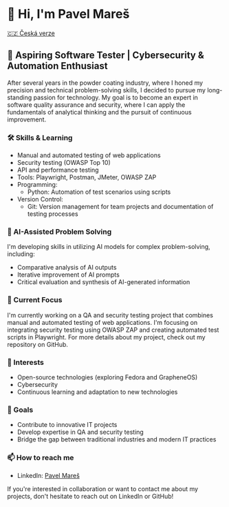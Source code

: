 # 👋 Hi, I'm Pavel Mareš

[🇨🇿 Česká verze](https://github.com/painter99/painter99/blob/main/README_CS.md)

## 🚀 Aspiring Software Tester | Cybersecurity & Automation Enthusiast

After several years in the powder coating industry, where I honed my precision and technical problem-solving skills, I decided to pursue my long-standing passion for technology. My goal is to become an expert in software quality assurance and security, where I can apply the fundamentals of analytical thinking and the pursuit of continuous improvement.

### 🛠 Skills & Learning
- Manual and automated testing of web applications
- Security testing (OWASP Top 10)
- API and performance testing
- Tools: Playwright, Postman, JMeter, OWASP ZAP
- Programming: 
  * Python: Automation of test scenarios using scripts
- Version Control: 
  * Git: Version management for team projects and documentation of testing processes

### 🤖 AI-Assisted Problem Solving
I'm developing skills in utilizing AI models for complex problem-solving, including:
- Comparative analysis of AI outputs
- Iterative improvement of AI prompts
- Critical evaluation and synthesis of AI-generated information

### 🌱 Current Focus
I'm currently working on a QA and security testing project that combines manual and automated testing of web applications. I'm focusing on integrating security testing using OWASP ZAP and creating automated test scripts in Playwright. For more details about my project, check out my repository on GitHub.

### 🔭 Interests
- Open-source technologies (exploring Fedora and GrapheneOS)
- Cybersecurity
- Continuous learning and adaptation to new technologies

### 🎯 Goals
- Contribute to innovative IT projects
- Develop expertise in QA and security testing
- Bridge the gap between traditional industries and modern IT practices

### 📫 How to reach me
- LinkedIn: [Pavel Mareš](https://linkedin.com/in/pavel-mares-p99)

If you're interested in collaboration or want to contact me about my projects, don't hesitate to reach out on LinkedIn or GitHub!
